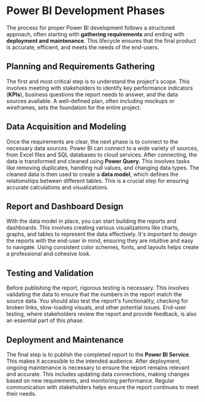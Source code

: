 # Power BI Development Phases

The process for proper Power BI development follows a structured approach, often starting with **gathering requirements** and ending with **deployment and maintenance**. This lifecycle ensures that the final product is accurate, efficient, and meets the needs of the end-users.

## Planning and Requirements Gathering

The first and most critical step is to understand the project's scope. This involves meeting with stakeholders to identify key performance indicators (**KPIs**), business questions the report needs to answer, and the data sources available. A well-defined plan, often including mockups or wireframes, sets the foundation for the entire project.

## Data Acquisition and Modeling

Once the requirements are clear, the next phase is to connect to the necessary data sources. Power BI can connect to a wide variety of sources, from Excel files and SQL databases to cloud services. After connecting, the data is transformed and cleaned using **Power Query**. This involves tasks like removing duplicates, handling null values, and changing data types. The cleaned data is then used to create a **data model**, which defines the relationships between different tables. This is a crucial step for ensuring accurate calculations and visualizations.

## Report and Dashboard Design

With the data model in place, you can start building the reports and dashboards. This involves creating various visualizations like charts, graphs, and tables to represent the data effectively. It's important to design the reports with the end-user in mind, ensuring they are intuitive and easy to navigate. Using consistent color schemes, fonts, and layouts helps create a professional and cohesive look.

## Testing and Validation

Before publishing the report, rigorous testing is necessary. This involves validating the data to ensure that the numbers in the report match the source data. You should also test the report's functionality, checking for broken links, slow-loading visuals, and other potential issues. End-user testing, where stakeholders review the report and provide feedback, is also an essential part of this phase.

## Deployment and Maintenance

The final step is to publish the completed report to the **Power BI Service**. This makes it accessible to the intended audience. After deployment, ongoing maintenance is necessary to ensure the report remains relevant and accurate. This includes updating data connections, making changes based on new requirements, and monitoring performance. Regular communication with stakeholders helps ensure the report continues to meet their needs.

